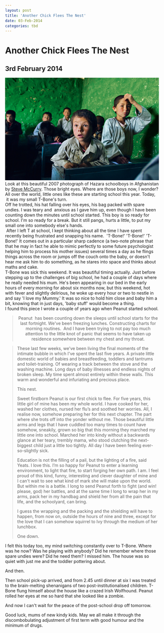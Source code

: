 ```yaml
---
layout: post
title: 'Another Chick Flees The Nest'
date: 03-Feb-2014
categories: tbd
---
```


# Another Chick Flees The Nest

## 3rd February 2014

<div><img class="photo-horiz" src="/images/2014/02/p4664-0026.jpg" /></div>

<div></div>

<div>Look at this beautiful 2007 photograph of Hazara schoolboys in Afghanistan by <a href="http://uk.phaidon.com/agenda/photography/picture-galleries/2011/february/16/steve-mcurry-the-unguarded-moment/">Steve McCurry</a>. Those bright eyes. Where are those boys now,   I wonder?</div>

<div></div>

 

<div>All over the world, little ones like these are starting school this year. Today,  it was my small T-Bone's turn.</div>

 

<div></div>

<div>Off he trotted, his hat falling over his eyes, his bag packed with spare undies. I was teary and  anxious as I gave him up, even though I have been counting down the minutes until school started. This boy is so ready for school. I'm so ready for a break. But it still pangs, hurts a little, to put my small one into somebody else's hands.</div>

 

<div></div>

<div> After I left T at school, I kept thinking about all the time I have spent recently being frustrated and snapping his name.  'T-Bone!' 'T-Bone!' 'T-Bone!' It comes out in a particular sharp cadence (a two-note phrase that that he may in fact he able to mimic perfectly to some future psychologist helping him to process his mother issues) several times a day as he flings things across the room or jumps off the couch onto the baby, or doesn't hear me ask him to do something, as he stares into space and thinks about maths and cake.</div>

<div></div>

 

<div>T-Bone was sick this weekend. It was beautiful timing actually. Just before stepping up to the challenges of big school, he had a couple of days where he really needed his mum. He's been appearing in our bed in the early hours of every morning for about six months now, but this weekend, hot with fever and slightly delirious, he woke up every hour or two to nestle in and say 'I love my Mummy.' It was so nice to hold him close and baby him a bit, knowing that in just days, 'baby stuff' would become a thing.</div>

 

<div></div>

<div>I found this piece I wrote a couple of years ago when Peanut started school.</div>

 

<div>

<blockquote>

<p align="center">Peanut  has been counting down the sleeps until school starts for the last fortnight. We've been freezing lunches. Constructing charts for morning routines.  And I have been trying to not pay too much attention to the little knot of panic that seems to have taken up residence somewhere between my chest and my throat.</p>

</blockquote>

</div>

<blockquote>These last few weeks, we’ve been living the final moments of the intimate bubble in which I've spent the last five years. A private little domestic world of babies and breastfeeding, toddlers and tantrums and toilet-training. Of wearing a track between the stove and the washing machine. Long days of baby illnesses and endless nights of broken sleep. My time spent almost entirely within these walls. This warm and wonderful and infuriating and precious place.

This nest.

Sweet firstborn Peanut is our first chick to flee. For five years, this little girl of mine has been my whole world. I have cooked for her, washed her clothes, nursed her flu’s and soothed her worries. All, I realise now, somehow preparing her for this next chapter. The part where she trots off into the yonder without me. Those beautiful little arms and legs that I have cuddled too many times to count have somehow, sneakily, grown so big that this morning they marched my little one into school. Marched her into kindy without a backwards glance at her teary, trembly mama, who stood clutching the next-biggest child just a little too tightly. All day I have been feeling ever-so-slightly sick.

Education is not the filling of a pail, but the lighting of a fire, said Yeats. I love this. I’m so happy for Peanut to enter a learning environment, to light that fire, to start forging her own path. I am. I feel proud of this kind, funny, interesting and clever daughter of mine and I can't wait to see what kind of mark she will make upon the world. But within me is a battle. I long to send Peanut forth to fight (and win! please, god) her battles, and at the same time I long to wrap her in my arms, pack her in my handbag and shield her from all the pain that life, and the schoolyard, can bring.

I guess the wrapping and the packing and the shielding will have to happen, from now on, outside the hours of nine and three, except for the love that I can somehow squirrel to Ivy through the medium of her lunchbox.

One down.</blockquote>

I felt this today too, my mind switching constantly over to T-Bone. Where was he now? Was he playing with anybody? Did he remember where those spare undies were? Did he need them? I missed him. The house was so quiet with just me and the toddler pottering about.

And then.

Then school pick-up arrived, and from 2.45 until dinner at six I was treated to the brain-melting shenanigans of two post-institutionalised children. T-Bone flung himself about the house like a crazed Irish Wolfhound. Peanut rolled her eyes at me so hard that she looked like a zombie.

And now I can't wait for the peace of the post-school drop off tomorrow.

Good luck, mums of new kindy kids. May we all make it through the discombobulating adjustment of first term with good humour and the minimum of drugs.

 
